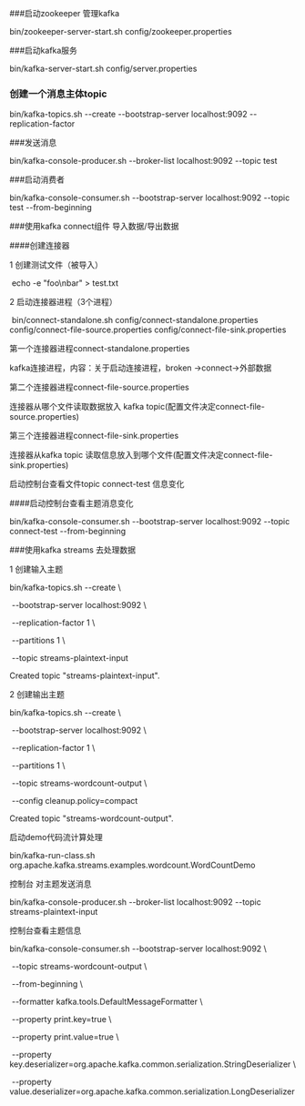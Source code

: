 ###启动zookeeper 管理kafka

bin/zookeeper-server-start.sh config/zookeeper.properties

###启动kafka服务

bin/kafka-server-start.sh config/server.properties

### 创建一个消息主体topic

bin/kafka-topics.sh --create --bootstrap-server localhost:9092 --replication-factor 

###发送消息

bin/kafka-console-producer.sh --broker-list localhost:9092 --topic test

###启动消费者

bin/kafka-console-consumer.sh --bootstrap-server localhost:9092 --topic test --from-beginning

###使用kafka connect组件 导入数据/导出数据

####创建连接器

   1 创建测试文件（被导入）

​	echo -e "foo\nbar" > test.txt

   2 启动连接器进程（3个进程）

​       bin/connect-standalone.sh config/connect-standalone.properties config/connect-file-source.properties config/connect-file-sink.properties

第一个连接器进程connect-standalone.properties

kafka连接进程，内容：关于启动连接进程，broken ->connect->外部数据

第二个连接器进程connect-file-source.properties

连接器从哪个文件读取数据放入 kafka topic(配置文件决定connect-file-source.properties)

第三个连接器进程connect-file-sink.properties

连接器从kafka topic 读取信息放入到哪个文件(配置文件决定connect-file-sink.properties)

启动控制台查看文件topic connect-test 信息变化

####启动控制台查看主题消息变化

bin/kafka-console-consumer.sh --bootstrap-server localhost:9092 --topic connect-test --from-beginning

###使用kafka streams 去处理数据

 1 创建输入主题

bin/kafka-topics.sh --create \

​    --bootstrap-server localhost:9092 \

​    --replication-factor 1 \

​    --partitions 1 \

​    --topic streams-plaintext-input

Created topic "streams-plaintext-input".

2 创建输出主题

bin/kafka-topics.sh --create \

​    --bootstrap-server localhost:9092 \

​    --replication-factor 1 \

​    --partitions 1 \

​    --topic streams-wordcount-output \

​    --config cleanup.policy=compact

Created topic "streams-wordcount-output".

启动demo代码流计算处理

bin/kafka-run-class.sh org.apache.kafka.streams.examples.wordcount.WordCountDemo

控制台 对主题发送消息

bin/kafka-console-producer.sh --broker-list localhost:9092 --topic streams-plaintext-input

控制台查看主题信息

bin/kafka-console-consumer.sh --bootstrap-server localhost:9092 \

​    --topic streams-wordcount-output \

​    --from-beginning \

​    --formatter kafka.tools.DefaultMessageFormatter \

​    --property print.key=true \

​    --property print.value=true \

​    --property key.deserializer=org.apache.kafka.common.serialization.StringDeserializer \

​    --property value.deserializer=org.apache.kafka.common.serialization.LongDeserializer

 

 

 

 